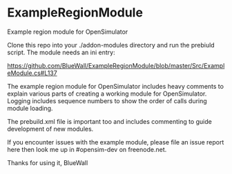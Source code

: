 ExampleRegionModule
===================

Example region module for OpenSimulator

Clone this repo into your ./addon-modules directory and
run the prebiuld script. The module needs an ini entry:

https://github.com/BlueWall/ExampleRegionModule/blob/master/Src/ExampleModule.cs#L137


The example region module for OpenSimulator includes heavy comments to explain 
various parts of creating a working module for OpenSimulator. Logging includes
sequence numbers to show the order of calls during module loading. 

The prebuild.xml file is important too and includes commenting to guide development
of new modules.

If you encounter issues with the example module, please file an issue report here then
look me up in #opensim-dev on freenode.net.

Thanks for using it,
BlueWall

